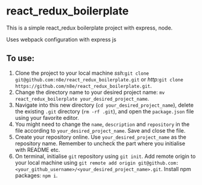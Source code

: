# react_redux_boilerplate
This is a simple react_redux boilerplate project with express, node.

Uses webpack configuration with express js

## To use:
1. Clone the project to your local machine _ssh:_`git clone git@github.com:n8e/react_redux_boilerplate.git` or _http:_`git clone https://github.com/n8e/react_redux_boilerplate.git`.
2. Change the directory name to your desired project name: `mv react_redux_boilerplate your_desired_project_name`.
3. Navigate into this new directory (`cd your_desired_project_name`), delete the existing `.git` directory (`rm -rf .git`), and open the `package.json` file using your favorite editor.
4. You might need to change the `name`, `description` and `repository` in the file according to `your_desired_project_name`. Save and close the file.
5. Create your repository online. Use `your_desired_project_name` as the repository name. Remember to uncheck the part where you initialise with README etc.
6. On terminal, initialise `git` repository using `git init`. Add remote origin to your local machine using `git remote add origin git@github.com:<your_github_username>/<your_desired_project_name>.git`. Install npm packages: `npm i`.

